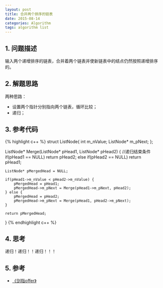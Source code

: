 ```yaml
---
layout: post
title: 合并两个排序的链表
date: 2015-08-14
categories: Algorithm
tags: algorithm list
---
```


## 1. 问题描述

输入两个递增排序的链表，合并着两个链表并使新链表中的结点仍然按照递增排序的。

## 2. 解题思路

两种思路：

- 设置两个指针分别指向两个链表，循环比较；
- 递归；

## 3. 参考代码

{% highlight c++ %}
struct ListNode{
	int m_nValue;
	ListNode* m_pNext;
};

ListNode* Merge(ListNode* pHead1, ListNode* pHead2) {
	//递归结束条件
	if(pHead1 == NULL) 
		return pHead2;
	else if(pHead2 == NULL) 
		return pHead1;

	ListNode* pMergedHead = NULL;

	if(pHead1->m_nValue < pHead2->m_nValue) {
		pMergedHead = pHead1;
		pMergedHead->m_pNext = Merge(pHead1->m_pNext, pHead2);
	} else {
		pMergedHead = pHead2;
		pMergedHead->m_pNext = Merge(pHead1, pHead2->m_pNext);
	}

	return pMergedHead;
}
{% endhighlight c++ %}

## 4. 思考

递归！递归！！递归！！！

## 5. 参考

- [《剑指offer》](http://www.broadview.com.cn/#book/bookdetail/bookDetailAll.jsp?book_id=12c9bc27-a944-11e4-9c0a-005056c00008&isbn=978-7-121-23245-9)